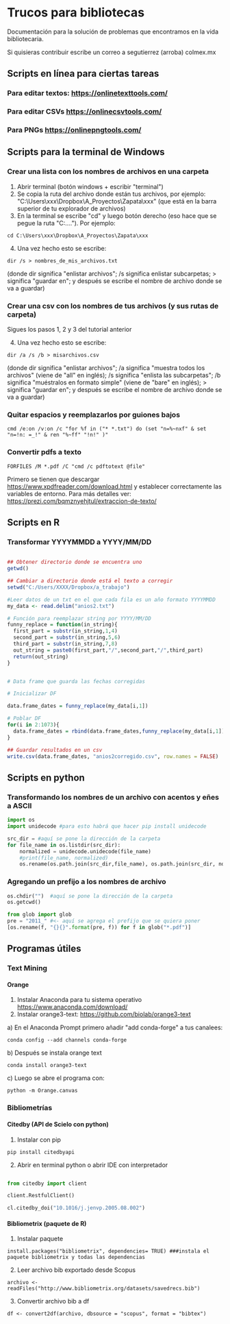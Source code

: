 # Trucos para bibliotecas
Documentación para la solución de problemas que encontramos en la vida bibliotecaria.

Si quisieras contribuir escribe un correo a segutierrez (arroba) colmex.mx

## Scripts en línea para ciertas tareas

### Para editar textos: https://onlinetexttools.com/

### Para editar CSVs https://onlinecsvtools.com/

### Para PNGs https://onlinepngtools.com/


## Scripts para la terminal de Windows

### Crear una lista con los nombres de archivos en una carpeta

1. Abrir terminal (botón windows + escribir "terminal")
2. Se copia la ruta del archivo donde están tus archivos, por ejemplo: "C:\Users\xxx\Dropbox\A_Proyectos\Zapata\xxx" (que está en la barra superior de tu explorador de archivos)
3. En la terminal se escribe "cd" y luego botón derecho (eso hace que se pegue la ruta "C:\...."). Por ejemplo: 
```winbatch
cd C:\Users\xxx\Dropbox\A_Proyectos\Zapata\xxx
```
4. Una vez hecho esto se escribe:
```winbatch
dir /s > nombres_de_mis_archivos.txt
```
(donde dir significa "enlistar archivos"; /s significa enlistar subcarpetas; > significa "guardar en"; y después se escribe el nombre de archivo donde se va a guardar)

### Crear una csv con los nombres de tus archivos (y sus rutas de carpeta)

Sigues los pasos 1, 2 y 3 del tutorial anterior

4. Una vez hecho esto se escribe:
```winbatch
dir /a /s /b > misarchivos.csv
```

(donde dir significa "enlistar archivos"; /a significa "muestra todos los archivos" (viene de "all" en inglés); /s significa "enlista las subcarpetas"; /b significa "muéstralos en formato simple" (viene de "bare" en inglés); > significa "guardar en"; y después se escribe el nombre de archivo donde se va a guardar)


### Quitar espacios y reemplazarlos por guiones bajos
```winbatch
cmd /e:on /v:on /c "for %f in ("* *.txt") do (set "n=%~nxf" & set "n=!n: =_!" & ren "%~ff" "!n!" )" 
```

### Convertir pdfs a texto
```winbatch
FORFILES /M *.pdf /C "cmd /c pdftotext @file" 
```
Primero se tienen que descargar https://www.xpdfreader.com/download.html y establecer correctamente las variables de entorno. Para más detalles ver: https://prezi.com/bqmznyehjtul/extraccion-de-texto/

## Scripts en R

### Transformar YYYYMMDD a YYYY/MM/DD

```R

## Obtener directorio donde se encuentra uno
getwd()

## Cambiar a directorio donde está el texto a corregir
setwd("C:/Users/XXXX/Dropbox/a_trabajo")

#Leer datos de un txt en el que cada fila es un año formato YYYYMMDD
my_data <- read.delim("anios2.txt")

# Función para reemplazar string por YYYY/MM/DD
funny_replace = function(in_string){
  first_part = substr(in_string,1,4)
  second_part = substr(in_string,5,6)
  third_part = substr(in_string,7,8)
  out_string = paste0(first_part,"/",second_part,"/",third_part)
  return(out_string)
}


# Data frame que guarda las fechas corregidas

# Inicializar DF

data.frame_dates = funny_replace(my_data[i,1])

# Poblar DF
for(i in 2:1073){
  data.frame_dates = rbind(data.frame_dates,funny_replace(my_data[i,1]))
}

## Guardar resultados en un csv
write.csv(data.frame_dates, "anios2corregido.csv", row.names = FALSE)
```

## Scripts en python

### Transformando los nombres de un archivo con acentos y eñes a ASCII

```python
import os
import unidecode #para esto habrá que hacer pip install unidecode

src_dir = #aquí se pone la dirección de la carpeta
for file_name in os.listdir(src_dir): 
    normalized = unidecode.unidecode(file_name)
    #print(file_name, normalized)
    os.rename(os.path.join(src_dir,file_name), os.path.join(src_dir, normalized))
```

### Agregando un prefijo a los nombres de archivo
```python
os.chdir("")  #aquí se pone la dirección de la carpeta
os.getcwd()

from glob import glob
pre = "2011_" #<- aquí se agrega el prefijo que se quiera poner
[os.rename(f, "{}{}".format(pre, f)) for f in glob("*.pdf")]
```

## Programas útiles

### Text Mining

#### Orange

1. Instalar Anaconda para tu sistema operativo https://www.anaconda.com/download/
2. Instalar orange3-text: https://github.com/biolab/orange3-text


a) En el Anaconda Prompt primero añadir "add conda-forge" a tus canalees:

    conda config --add channels conda-forge

b) Después se instala orange text

    conda install orange3-text

c) Luego se abre el programa con:

    python -m Orange.canvas
   
### Bibliometrías 

#### Citedby (API de Scielo con python)


1. Instalar con pip

```pip install citedbyapi```


2. Abrir en terminal python o abrir IDE con interpretador

```python

from citedby import client

client.RestfulClient()

cl.citedby_doi("10.1016/j.jenvp.2005.08.002")

```

#### Bibliometrix (paquete de R)

1. Instalar paquete

```install.packages("bibliometrix", dependencies= TRUE) ###instala el paquete bibliometrix y todas las dependencias```

2. Leer archivo bib exportado desde Scopus

```archivo <- readFiles("http://www.bibliometrix.org/datasets/savedrecs.bib")```

3. Convertir archivo bib a df

 ```df <- convert2df(archivo, dbsource = "scopus", format = "bibtex")```
